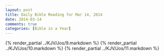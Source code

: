 ```yaml
---
layout: post
title: Daily Bible Reading for Mar 14, 2014
date: 2014-03-14
comments: true
categories: [Bible in a Year]
---
```

{% render_partial ../KJV/Jos/9.markdown %}
{% render_partial ../KJV/Jos/10.markdown %}
{% render_partial ../KJV/Jos/11.markdown %}

